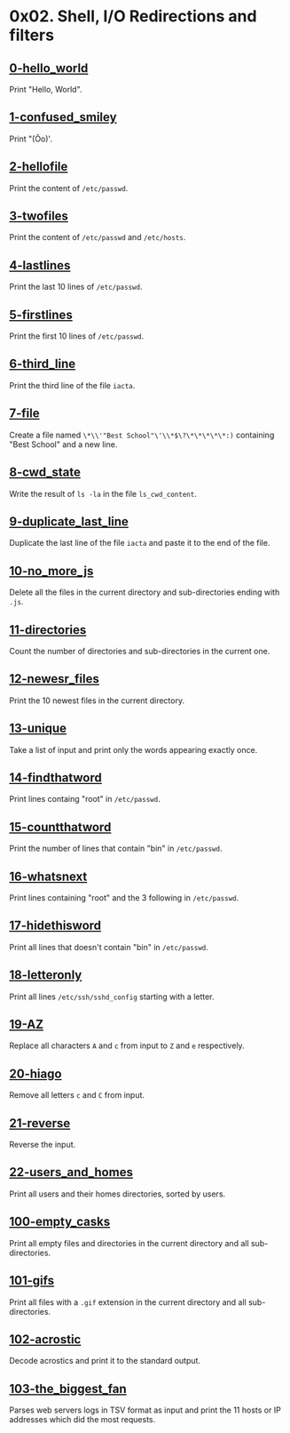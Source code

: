 # 0x02. Shell, I/O Redirections and filters

## [0-hello_world](./0-hello_world)
Print "Hello, World".

## [1-confused_smiley](./1-confused_smiley)
Print \"(Ôo)'.

## [2-hellofile](./2-hellofile)
Print the content of `/etc/passwd`.

## [3-twofiles](./3-twofiles)
Print the content of `/etc/passwd` and `/etc/hosts`.

## [4-lastlines](./4-lastlines)
Print the last 10 lines of `/etc/passwd`.

## [5-firstlines](./5-firstlines)
Print the first 10 lines of `/etc/passwd`.

## [6-third_line](./6-third_line)
Print the third line of the file `iacta`.

## [7-file](./7-file)
Create a file named `\*\\'"Best School"\'\\*$\?\*\*\*\*\*:)` containing "Best
School" and a new line.

## [8-cwd_state](./8-cwd_state)
Write the result of `ls -la` in the file `ls_cwd_content`.

## [9-duplicate_last_line](./9-duplicate_last_line)
Duplicate the last line of the file `iacta` and paste it to the end of the file.

## [10-no_more_js](./10-no_more_js)
Delete all the files in the current directory and sub-directories ending with
`.js`.

## [11-directories](./11-directories)
Count the number of directories and sub-directories in the current one.

## [12-newesr_files](./12-newest_files)
Print the 10 newest files in the current directory.

## [13-unique](./13-unique)
Take a list of input and print only the words appearing exactly once.

## [14-findthatword](./14-findthatword)
Print lines containg "root" in `/etc/passwd`.

## [15-countthatword](./15-countthatword)
Print the number of lines that contain "bin" in `/etc/passwd`.

## [16-whatsnext](./16-whatsnext)
Print  lines containing "root" and the 3 following in `/etc/passwd`.

## [17-hidethisword](./17-hidethisword)
Print all lines that doesn't contain "bin" in `/etc/passwd`.

## [18-letteronly](./18-letteronly)
Print all lines `/etc/ssh/sshd_config` starting with a letter.

## [19-AZ](./19-AZ)
Replace all characters `A` and `c` from input to `Z` and `e` respectively.

## [20-hiago](./20-hiago)
Remove all letters `c` and `C` from input.

## [21-reverse](./21-reverse)
Reverse the input.

## [22-users_and_homes](./22-users_and_homes)
Print all users and their homes directories, sorted by users.

## [100-empty_casks](./100-empty_casks)
Print all empty files and directories in the current directory and all
sub-directories.

## [101-gifs](./101-gifs)
Print all files with a `.gif` extension in the current directory and all
sub-directories.

## [102-acrostic](./102-acrostic)
Decode acrostics and print it to the standard output.

## [103-the_biggest_fan](./103-the_biggest_fan)
Parses web servers logs in TSV format as input and print the 11 hosts or IP
addresses which did the most requests.
